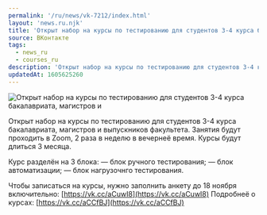 ```yaml
---
permalink: '/ru/news/vk-7212/index.html'
layout: 'news.ru.njk'
title: 'Открыт набор на курсы по тестированию для студентов 3-4 курса бакалавриата, магистров и выпускников факультета'
source: ВКонтакте
tags:
  - news_ru
  - courses_ru
description: 'Открыт набор на курсы по тестированию для студентов 3-4 курса бакалавриата, магистров и выпускников факультета'
updatedAt: 1605625260
---
```

![Открыт набор на курсы по тестированию для студентов 3-4 курса бакалавриата, магистров и](https://sun9-50.userapi.com/impg/3kAHlB794oOVNo5HB1Z7NXFM4OX_wR87z5Ysyw/AHXyRoC0IGg.jpg?size=1280x720&quality=96&sign=d7760006ab78444d7fcfe0b552beb36c&c_uniq_tag=NDTCLCM6HddbNyjqFxfyvZ6ZfkWB3mOCTvv5OJvKY0A&type=album)

Открыт набор на курсы по тестированию для студентов 3-4 курса бакалавриата, магистров и выпускников факультета. Занятия будут проходить в Zoom, 2 раза в неделю в вечернеё время. Курсы будут длиться 3 месяца.

Курс разделён на 3 блока:
— блок ручного тестирования;
— блок автоматизации;
— блок нагрузочнго тестирования.

Чтобы записаться на курсы, нужно заполнить анкету до 18 ноября включительно: [https://vk.cc/aCuwI8](https://vk.cc/aCuwI8)
Подробнеё о курсах: [https://vk.cc/aCCfBJ](https://vk.cc/aCCfBJ)

